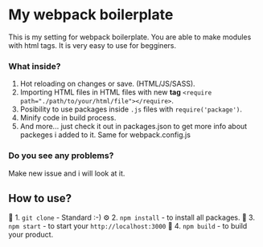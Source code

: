 # My webpack boilerplate

This is my setting for webpack boilerplate.
You are able to make modules with html tags.
It is very easy to use for begginers.

### What inside?
1. Hot reloading on changes or save. (HTML/JS/SASS).
2. Importing HTML files in HTML files with new **tag** `<require path="./path/to/your/html/file"></require>`.
3. Posibility to use packages inside `.js` files with `require('package')`.
4. Minify code in build process.
5. And more... just check it out in packages.json to get more info about packeges i added to it. Same for webpack.config.js

### Do you see any problems?
Make new issue and i will look at it.

## How to use?
💾 1. `git clone` - Standard :-)
⚙️ 2. `npm install` - to install all packages.
🧰 3. `npm start` - to start your `http://localhost:3000`
💚 4. `npm build` - to build your product.
